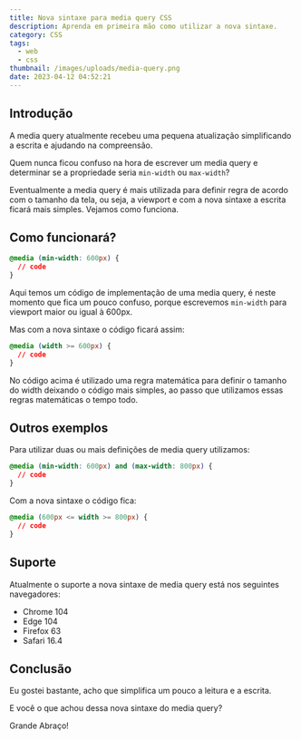 ```yaml
---
title: Nova sintaxe para media query CSS
description: Aprenda em primeira mão como utilizar a nova sintaxe.
category: CSS
tags:
  - web
  - css
thumbnail: /images/uploads/media-query.png
date: 2023-04-12 04:52:21
---
```

## Introdução



A media query atualmente recebeu uma pequena atualização simplificando a escrita e ajudando na compreensão.

Quem nunca ficou confuso na hora de escrever um media query e determinar se a propriedade seria `min-width` ou `max-width`?

Eventualmente a media query é mais utilizada para definir regra de acordo com o tamanho da tela, ou seja, a viewport e com a nova sintaxe a escrita ficará mais simples. Vejamos como funciona.

## Como funcionará?

```css
@media (min-width: 600px) {
  // code
}
```

Aqui temos um código de implementação de uma media query, é neste momento que fica um pouco confuso, porque escrevemos `min-width` para viewport maior ou igual à 600px. 

Mas com a nova sintaxe o código ficará assim:

```css
@media (width >= 600px) {
  // code
}
```

No código acima é utilizado uma regra matemática para definir o tamanho do width deixando o código mais simples, ao passo que utilizamos essas regras matemáticas o tempo todo.

## Outros exemplos



Para utilizar duas ou mais definições de media query utilizamos:

```css
@media (min-width: 600px) and (max-width: 800px) {
  // code
}
```

Com a nova sintaxe o código fica:

```css
@media (600px <= width >= 800px) {
  // code
}
```

## Suporte



Atualmente o suporte a nova sintaxe de media query está nos seguintes navegadores:

* Chrome 104
* Edge 104
* Firefox 63
* Safari 16.4

## C﻿onclusão



Eu gostei bastante, acho que simplifica um pouco a leitura e a escrita.

E você o que achou dessa nova sintaxe do media query?



G﻿rande Abraço!